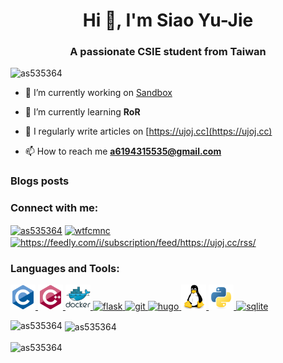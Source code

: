 <h1 align="center">Hi 👋, I'm Siao Yu-Jie</h1>
<h3 align="center">A passionate CSIE student from Taiwan</h3>

<p align="left"> <img src="https://komarev.com/ghpvc/?username=as535364&label=Profile%20views&color=0e75b6&style=flat" alt="as535364" /> </p>

- 🔭 I’m currently working on [Sandbox](https://github.com/Normal-OJ/Sandbox)

- 🌱 I’m currently learning **RoR**

- 📝 I regularly write articles on [https://ujoj.cc](https://ujoj.cc)

- 📫 How to reach me **a6194315535@gmail.com**

### Blogs posts
<!-- BLOG-POST-LIST:START -->
<!-- BLOG-POST-LIST:END -->

<h3 align="left">Connect with me:</h3>
<p align="left">
<a href="https://twitter.com/as535364" target="blank"><img align="center" src="https://raw.githubusercontent.com/rahuldkjain/github-profile-readme-generator/master/src/images/icons/Social/twitter.svg" alt="as535364" height="30" width="40" /></a>
<a href="https://fb.com/wtfcmnc" target="blank"><img align="center" src="https://raw.githubusercontent.com/rahuldkjain/github-profile-readme-generator/master/src/images/icons/Social/facebook.svg" alt="wtfcmnc" height="30" width="40" /></a>
<a href="/https://feedly.com/i/subscription/feed/https://ujoj.cc/rss/" target="blank"><img align="center" src="https://raw.githubusercontent.com/rahuldkjain/github-profile-readme-generator/master/src/images/icons/Social/rss.svg" alt="https://feedly.com/i/subscription/feed/https://ujoj.cc/rss/" height="30" width="40" /></a>
</p>

<h3 align="left">Languages and Tools:</h3>
<p align="left"> <a href="https://www.cprogramming.com/" target="_blank"> <img src="https://raw.githubusercontent.com/devicons/devicon/master/icons/c/c-original.svg" alt="c" width="40" height="40"/> </a> <a href="https://www.w3schools.com/cpp/" target="_blank"> <img src="https://raw.githubusercontent.com/devicons/devicon/master/icons/cplusplus/cplusplus-original.svg" alt="cplusplus" width="40" height="40"/> </a> <a href="https://www.docker.com/" target="_blank"> <img src="https://raw.githubusercontent.com/devicons/devicon/master/icons/docker/docker-original-wordmark.svg" alt="docker" width="40" height="40"/> </a> <a href="https://flask.palletsprojects.com/" target="_blank"> <img src="https://www.vectorlogo.zone/logos/pocoo_flask/pocoo_flask-icon.svg" alt="flask" width="40" height="40"/> </a> <a href="https://git-scm.com/" target="_blank"> <img src="https://www.vectorlogo.zone/logos/git-scm/git-scm-icon.svg" alt="git" width="40" height="40"/> </a> <a href="https://gohugo.io/" target="_blank"> <img src="https://api.iconify.design/logos-hugo.svg" alt="hugo" width="40" height="40"/> </a> <a href="https://www.linux.org/" target="_blank"> <img src="https://raw.githubusercontent.com/devicons/devicon/master/icons/linux/linux-original.svg" alt="linux" width="40" height="40"/> </a> <a href="https://www.python.org" target="_blank"> <img src="https://raw.githubusercontent.com/devicons/devicon/master/icons/python/python-original.svg" alt="python" width="40" height="40"/> </a> <a href="https://www.sqlite.org/" target="_blank"> <img src="https://www.vectorlogo.zone/logos/sqlite/sqlite-icon.svg" alt="sqlite" width="40" height="40"/> </a> </p>

<p><img align="left" src="https://github-readme-stats.vercel.app/api/top-langs?username=as535364&show_icons=true&locale=en&layout=compact" alt="as535364" /></p>

<p>&nbsp;<img align="center" src="https://github-readme-stats.vercel.app/api?username=as535364&show_icons=true&locale=en" alt="as535364" /></p>

<p><img align="center" src="https://github-readme-streak-stats.herokuapp.com/?user=as535364&" alt="as535364" /></p>
